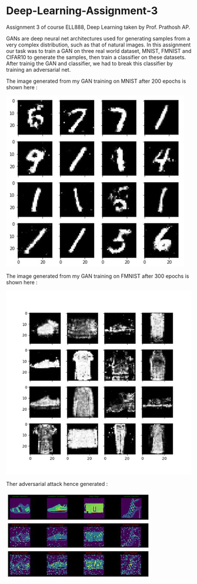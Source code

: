 # Deep-Learning-Assignment-3
Assignment 3 of course ELL888, Deep Learning taken by Prof. Prathosh AP.

GANs are deep neural net architectures used for generating samples from a very complex distribution, such as that of natural images. In this assignment our task was to train a GAN on three real world dataset, MNIST, FMNIST and CIFAR10 to generate the samples, then train a classifier on these datasets. After trainig the GAN and classifier, we had to break this classifier by training an adversarial net. 

The image generated from my GAN training on MNIST after 200 epochs is shown here : 

![alt text](https://raw.githubusercontent.com/saurabhkumar8112/Deep-Learning-Assignment-3/master/mnist_best.JPG)

The image generated from my GAN training on FMNIST after 300 epochs is shown here : 

![alt text](https://raw.githubusercontent.com/saurabhkumar8112/Deep-Learning-Assignment-3/master/fmnist300.png)

Ther adversarial attack hence generated :

![alt text](https://raw.githubusercontent.com/saurabhkumar8112/Deep-Learning-Assignment-3/master/adversary.JPG)
